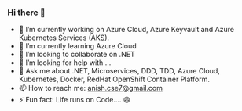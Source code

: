 ### Hi there 👋

<!--
**anishce/anishce** is a ✨ _special_ ✨ repository because its `README.md` (this file) appears on your GitHub profile.

Here are some ideas to get you started: -->

- 🔭 I’m currently working on Azure Cloud, Azure Keyvault and Azure Kubernetes Services (AKS).
- 🌱 I’m currently learning Azure Cloud
- 👯 I’m looking to collaborate on .NET
- 🤔 I’m looking for help with ...
- 💬 Ask me about .NET, Microservices, DDD, TDD, Azure Cloud, Kubernetes, Docker, RedHat OpenShift Container Platform.
- 📫 How to reach me: anish.cse7@gmail.com
- ⚡ Fun fact: Life runs on Code.... 😄

